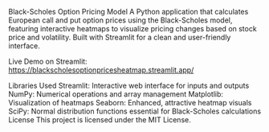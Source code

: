 Black-Scholes Option Pricing Model
A Python application that calculates European call and put option prices using the Black-Scholes model, featuring interactive heatmaps to visualize pricing changes based on stock price and volatility. Built with Streamlit for a clean and user-friendly interface.

Live Demo on Streamlit:
https://blackscholesoptionpricesheatmap.streamlit.app/

Libraries Used
Streamlit: Interactive web interface for inputs and outputs
NumPy: Numerical operations and array management
Matplotlib: Visualization of heatmaps
Seaborn: Enhanced, attractive heatmap visuals
SciPy: Normal distribution functions essential for Black-Scholes calculations
License
This project is licensed under the MIT License.
